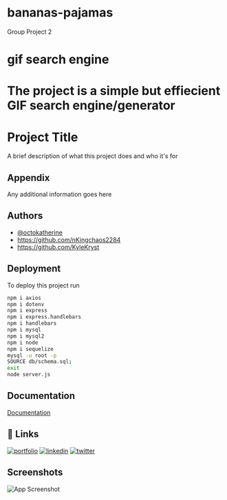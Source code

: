 # bananas-pajamas

Group Project 2

# gif search engine

The project is a simple but effiecient GIF search engine/generator
==================================================================

# Project Title

A brief description of what this project does and who it's for

## Appendix

Any additional information goes here

## Authors

- [@octokatherine](https://www.github.com/octokatherine)
- https://github.com/nKingchaos2284
- https://github.com/KyleKryst

## Deployment

To deploy this project run

```bash
npm i axios
npm i dotenv
npm i express
npm i express.handlebars
npm i handlebars
npm i mysql
npm i mysql2
npm i node
npm i sequelize
mysql -u root -p
SOURCE db/schema.sql;
exit
node server.js

```

## Documentation

[Documentation](https://linktodocumentation)

## 🔗 Links

[![portfolio](https://img.shields.io/badge/my_portfolio-000?style=for-the-badge&logo=ko-fi&logoColor=white)](https://katherineoelsner.com/)
[![linkedin](https://img.shields.io/badge/linkedin-0A66C2?style=for-the-badge&logo=linkedin&logoColor=white)](https://www.linkedin.com/)
[![twitter](https://img.shields.io/badge/twitter-1DA1F2?style=for-the-badge&logo=twitter&logoColor=white)](https://twitter.com/)

## Screenshots

![App Screenshot](https://via.placeholder.com/468x300?text=App+Screenshot+Here)
